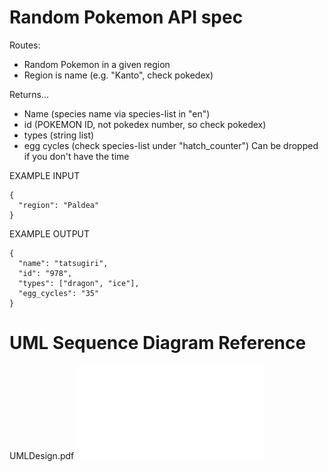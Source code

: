 # Random Pokemon API spec 

Routes:
- Random Pokemon in a given region
- Region is name (e.g. "Kanto", check pokedex)

Returns...
- Name (species name via species-list in "en")
- id (POKEMON ID, not pokedex number, so check pokedex)
- types (string list)
- egg cycles (check species-list under "hatch_counter") Can be dropped if you don't have the time

EXAMPLE INPUT
```
{
  "region": "Paldea"
}
```

EXAMPLE OUTPUT
```
{
  "name": "tatsugiri",
  "id": "978",
  "types": ["dragon", "ice"],
  "egg_cycles": "35"
}
```

# UML Sequence Diagram Reference
UMLDesign.pdf
![alt text](UMLDesign.pdf)

